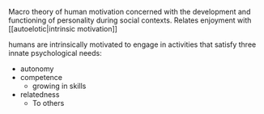 Macro theory of human motivation concerned with the development and functioning of personality during social contexts. Relates enjoyment with [[autoelotic|intrinsic motivation]]

humans are intrinsically motivated to engage in activities that satisfy three innate psychological needs:

 - autonomy
 - competence
   - growing in skills
 - relatedness
   - To others
